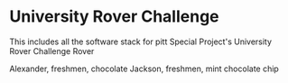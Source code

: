 # University Rover Challenge
This includes all the software stack for pitt Special Project's University Rover Challenge Rover

Alexander, freshmen, chocolate
Jackson, freshmen, mint chocolate chip

